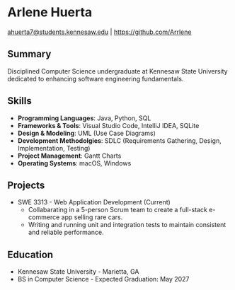 # Arlene Huerta
[ahuerta7@students.kennesaw.edu](mailto:ahuerta7@students.kennesaw.edu) | https://github.com/Arrlene

## Summary
Disciplined Computer Science undergraduate at Kennesaw State University dedicated to enhancing software engineering fundamentals.

## Skills
- **Programming Languages**: Java, Python, SQL
- **Frameworks & Tools**: Visual Studio Code, IntelliJ IDEA, SQLite
- **Design & Modeling**: UML (Use Case Diagrams)
- **Development Methodolgies**: SDLC (Requirements Gathering, Design, Implementation, Testing)
- **Project Management**: Gantt Charts
- **Operating Systems**: macOS, Windows

## Projects
- SWE 3313 - Web Application Development (Current)
  - Collabarating in a 5-person Scrum team to create a full-stack e-commerce app selling rare cars.
  - Writing and running unit and integration tests to maintain consistent and reliable performance.

## Education
- Kennesaw State University - Marietta, GA
- BS in Computer Science  - Expected Graduation: May 2027
